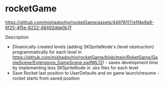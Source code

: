 # rocketGame



https://github.com/mishadovhiy/rocketGame/assets/44978117/e1f4e9a9-6f25-4f5e-8222-48492dde0b7f


Description

- Dinamically created levels (adding SKSpriteNode's (level obstruction) programmatically for each level in https://github.com/mishadovhiy/rocketGame/blob/main/RoketGame/GameScene/Extensions_GameScene.swift#L12) - saves development time by implementing less SKSpriteNode in .sks files for each level
- Save Rocket last position to UserDefaults and on game launch/resume - rocket starts from saved position


